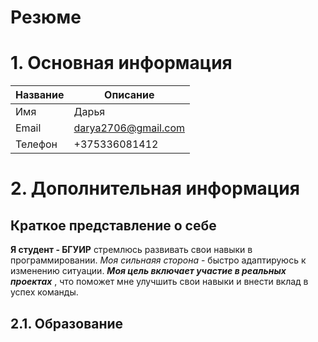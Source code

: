 # Резюме

# 1. Основная информация

   |   Название    |   Описание           |
   | ------------- | -------------------- |
   |    Имя        |       Дарья          |
   |   Email       | darya2706@gmail.com  |
   |   Телефон     |   +375336081412      |

# 2. Дополнительная информация
 ## Краткое представление о себе
**Я студент - БГУИР** стремлюсь развивать свои навыки в программировании. *Моя сильнаяя сторона* - быстро адаптируюсь к изменению ситуации. ***Моя цель включает участие в реальных проектах*** , что поможет мне улучшить свои навыки и внести вклад в успех команды.

   ## 2.1. Образование ##
